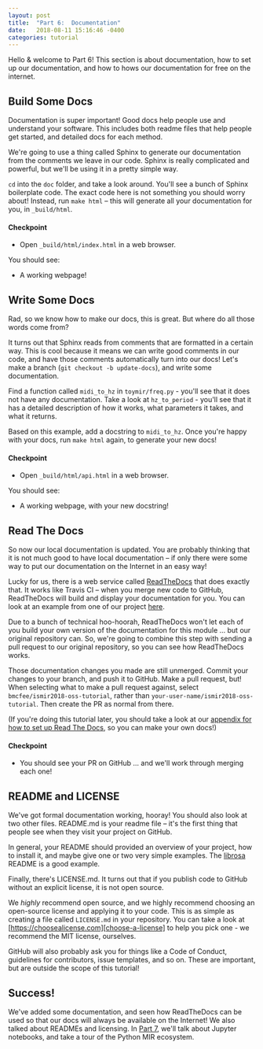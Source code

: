 ```yaml
---
layout: post
title:  "Part 6:  Documentation"
date:   2018-08-11 15:16:46 -0400
categories: tutorial
---
```

Hello & welcome to Part 6!  This section is about documentation, how to set up our documentation, and how to hows our documentation for free on the internet.

## Build Some Docs

Documentation is super important!  Good docs help people use and understand your software.  This includes both readme files that help people get started, and detailed docs for each method.

We're going to use a thing called Sphinx to generate our documentation from the comments we leave in our code.  Sphinx is really complicated and powerful, but we'll be using it in a pretty simple way.

`cd` into the `doc` folder, and take a look around.  You'll see a bunch of Sphinx boilerplate code.  The exact code here is not something you should worry about!  Instead, run `make html` – this will generate all your documentation for you, in `_build/html`.

#### Checkpoint

- Open `_build/html/index.html` in a web browser.

You should see:
- A working webpage!


## Write Some Docs

Rad, so we know how to make our docs, this is great.  But where do all those words come from?

It turns out that Sphinx reads from comments that are formatted in a certain way.  This is cool because it means we can write good comments in our code, and have those comments automatically turn into our docs!  Let's make a branch (`git checkout -b update-docs`), and write some documentation.

Find a function called `midi_to_hz` in `toymir/freq.py` - you'll see that it does not have any documentation.  Take a look at `hz_to_period` - you'll see that it has a detailed description of how it works, what parameters it takes, and what it returns.

Based on this example, add a docstring to `midi_to_hz`.  Once you're happy with your docs, run `make html` again, to generate your new docs!

#### Checkpoint

- Open `_build/html/api.html` in a web browser.

You should see:
- A working webpage, with your new docstring!


##  Read The Docs

So now our local documentation is updated.  You are probably thinking that it is not much good to have local documentation – if only there were some way to put our documentation on the Internet in an easy way!

Lucky for us, there is a web service called [ReadTheDocs][readthedocs] that does exactly that.  It works like Travis CI – when you merge new code to GitHub, ReadTheDocs will build and display your documentation for you.  You can look at an example from one of our project [here][amen-docs].

Due to a bunch of technical hoo-hoorah, ReadTheDocs won't let each of you build your own version of the documentation for this module ... but our original repository can.  So, we're going to combine this step with sending a pull request to our original repository, so you can see how ReadTheDocs works.

Those documentation changes you made are still unmerged.  Commit your changes to your branch, and push it to GitHub.  Make a pull request, but!  When selecting what to make a pull request against, select `bmcfee/ismir2018-oss-tutorial`, rather than `your-user-name/ismir2018-oss-tutorial`.  Then create the PR as normal from there.

(If you're doing this tutorial later, you should take a look at our [appendix for how to set up Read The Docs](tutorial-appendix), so you can make your own docs!)

#### Checkpoint

- You should see your PR on GitHub ... and we'll work through merging each one!


## README and LICENSE

We've got formal documentation working, hooray!  You should also look at two other files.  README.md is your readme file – it's the first thing that people see when they visit your project on GitHub.

In general, your README should provided an overview of your project, how to install it, and maybe give one or two very simple examples.  The [librosa][librosa-github] README is a good example.

Finally, there's LICENSE.md.  It turns out that if you publish code to GitHub without an explicit license, it is not open source.

We _highly_ recommend open source, and we highly recommend choosing an open-source license and applying it to your code.  This is as simple as creating a file called `LICENSE.md` in your repository.  You can take a look at [https://choosealicense.com][choose-a-license] to help you pick one - we recommend the MIT license, ourselves.

GitHub will also probably ask you for things like a Code of Conduct, guidelines for contributors, issue templates, and so on.  These are important, but are outside the scope of this tutorial!

## Success!

We've added some documentation, and seen how ReadTheDocs can be used so that our docs will always be available on the Internet!  We also talked about READMEs and licensing.  In [Part 7][tutorial-part-7], we'll talk about Jupyter notebooks, and take a tour of the Python MIR ecosystem.

[librosa-github]: https://github.com/librosa/librosa
[tutorial-part-7]: https://bmcfee.github.io/ismir2018-oss-tutorial/tutorial/2018/08/10/part-7.html
[readthedocs]: https://readthedocs.org/
[amen-docs]: https://amen.readthedocs.io/en/latest/
[choose-a-license]: https://choosealicense.com/
[tutorial-appendix]: https://bmcfee.github.io/ismir2018-oss-tutorial/tutorial/2018/08/08/appendix.html
